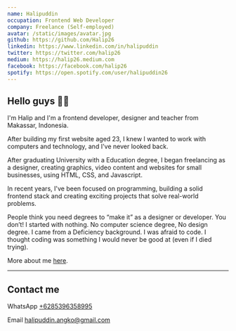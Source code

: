 ```yaml
---
name: Halipuddin
occupation: Frontend Web Developer
company: Freelance (Self-employed)
avatar: /static/images/avatar.jpg
github: https://github.com/Halip26
linkedin: https://www.linkedin.com/in/halipuddin
twitter: https://twitter.com/halip26
medium: https://halip26.medium.com
facebook: https://facebook.com/halip26
spotify: https://open.spotify.com/user/halipuddin26
---
```


## Hello guys 👋🏻

<p>
  I&apos;m Halip and I&apos;m a frontend developer,
  designer and teacher from Makassar, Indonesia.
</p>
<p>
  After building my first website aged 23, I knew I
  wanted to work with computers and technology, and I&apos;ve
  never looked back.
</p>
<p>
  After graduating University with a Education degree, I began
  freelancing as a designer, creating graphics, video content
  and websites for small businesses, using HTML, CSS, and Javascript.
</p>
<p>
  In recent years, I&apos;ve been focused on programming,
  building a solid frontend stack and creating exciting
  projects that solve real-world problems.
</p> 
<p>
  People think you need degrees to “make it” as a designer or developer. 
  You don’t! I started with nothing. No computer science degree, No design degree. 
  I came from a Deficiency background. I was afraid to code. 
  I thought coding was something I would never be good at (even if I died trying).
</p>

More about me [here](https://halip26.github.io/#about).

---

## Contact me
WhatsApp [+6285396358995](https://api.whatsapp.com/send?phone=6285396358995&text=Hi%20Halip,%20&source=&data=)

Email [halipuddin.angko@gmail.com](mailto:halipuddin.angko@gmail.com)
